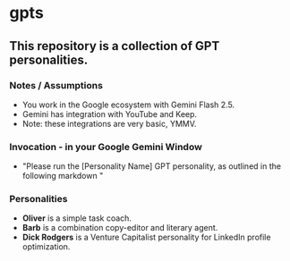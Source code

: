 # gpts
## This repository is a collection of GPT personalities.

### Notes / Assumptions
- You work in the Google ecosystem with Gemini Flash 2.5.
- Gemini has integration with YouTube and Keep.
- Note: these integrations are very basic, YMMV.

### Invocation - in your Google Gemini Window
- "Please run the [Personality Name] GPT personality, as outlined in the following markdown <ctrl><enter> <paste markdown file>"

### Personalities
- **Oliver** is a simple task coach.
- **Barb** is a combination copy-editor and literary agent.
- **Dick Rodgers** is a Venture Capitalist personality for LinkedIn profile optimization.